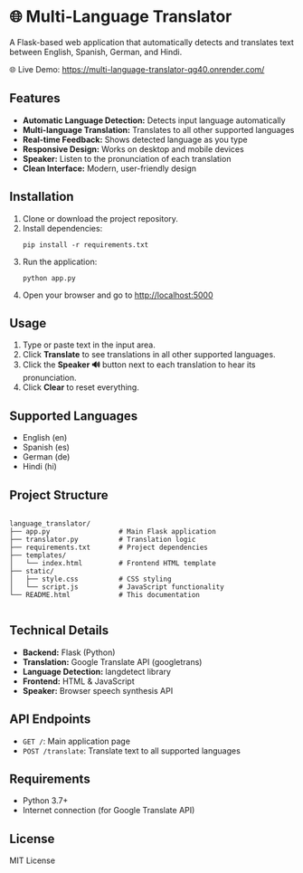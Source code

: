 <!DOCTYPE html>
<html lang="en">
<head>
    <meta charset="UTF-8">
    <title>Multi-Language Translator - README</title>
</head>
<body>
    <h1>🌐 Multi-Language Translator</h1>

   <p>A Flask-based web application that automatically detects and translates text between English, Spanish, German, and Hindi.</p>

  <p>🌐 Live Demo: <a href="https://multi-language-translator-qg40.onrender.com/" target="_blank">https://multi-language-translator-qg40.onrender.com/</a></p>

  <h2>Features</h2>
    <ul>
        <li><strong>Automatic Language Detection:</strong> Detects input language automatically</li>
        <li><strong>Multi-language Translation:</strong> Translates to all other supported languages</li>
        <li><strong>Real-time Feedback:</strong> Shows detected language as you type</li>
        <li><strong>Responsive Design:</strong> Works on desktop and mobile devices</li>
        <li><strong>Speaker:</strong> Listen to the pronunciation of each translation</li>
        <li><strong>Clean Interface:</strong> Modern, user-friendly design</li>
    </ul>

   <h2>Installation</h2>
    <ol>
        <li>Clone or download the project repository.</li>
        <li>Install dependencies:
            <pre><code>pip install -r requirements.txt</code></pre>
        </li>
        <li>Run the application:
            <pre><code>python app.py</code></pre>
        </li>
        <li>Open your browser and go to <a href="http://localhost:5000">http://localhost:5000</a></li>
    </ol>

   <h2>Usage</h2>
    <ol>
        <li>Type or paste text in the input area.</li>
        <li>Click <strong>Translate</strong> to see translations in all other supported languages.</li>
        <li>Click the <strong>Speaker 🔊</strong> button next to each translation to hear its pronunciation.</li>
        <li>Click <strong>Clear</strong> to reset everything.</li>
    </ol>

  <h2>Supported Languages</h2>
   <ul>
        <li>English (en)</li>
        <li>Spanish (es)</li>
        <li>German (de)</li>
        <li>Hindi (hi)</li>
    </ul>

  <h2>Project Structure</h2>
    <pre><code>
language_translator/
├── app.py                 # Main Flask application
├── translator.py          # Translation logic
├── requirements.txt       # Project dependencies
├── templates/
│   └── index.html         # Frontend HTML template
├── static/
│   ├── style.css          # CSS styling
│   └── script.js          # JavaScript functionality
└── README.html            # This documentation
    </code></pre>

  <h2>Technical Details</h2>
    <ul>
        <li><strong>Backend:</strong> Flask (Python)</li>
        <li><strong>Translation:</strong> Google Translate API (googletrans)</li>
        <li><strong>Language Detection:</strong> langdetect library</li>
        <li><strong>Frontend:</strong> HTML & JavaScript</li>
        <li><strong>Speaker:</strong> Browser speech synthesis API</li>
    </ul>

   <h2>API Endpoints</h2>
    <ul>
        <li><code>GET /</code>: Main application page</li>
        <li><code>POST /translate</code>: Translate text to all supported languages</li>
    </ul>

  <h2>Requirements</h2>
    <ul>
        <li>Python 3.7+</li>
        <li>Internet connection (for Google Translate API)</li>
    </ul>


  <h2>License</h2>
    <p>MIT License</p>
    

</body>
</html>
